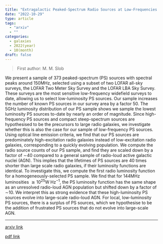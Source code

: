 ```yaml
---
title: "Extragalactic Peaked-Spectrum Radio Sources at Low-Frequencies are Young Radio Galaxies"
date: "2022-10-29"
type: article
tags:
  - "arxiv"
  - ""
categories:
  - galaxies
  - 2022(year)
  - 10(month)
draft: false
---
```


> First author: M. M. Slob

 We present a sample of 373 peaked-spectrum (PS) sources with spectral peaks
around 150MHz, selected using a subset of two LOFAR all-sky surveys, the LOFAR
Two Meter Sky Survey and the LOFAR LBA Sky Survey. These surveys are the most
sensitive low-frequency widefield surveys to date, allowing us to select
low-luminosity PS sources. Our sample increases the number of known PS sources
in our survey area by a factor 50. The 5GHz luminosity distribution of our PS
sample shows we sample the lowest luminosity PS sources to-date by nearly an
order of magnitude. Since high-frequency PS sources and compact steep-spectrum
sources are hypothesised to be the precursors to large radio galaxies, we
investigate whether this is also the case for our sample of low-frequency PS
sources. Using optical line emission criteria, we find that our PS sources are
predominately high-excitation radio galaxies instead of low-excitation radio
galaxies, corresponding to a quickly evolving population. We compute the radio
source counts of our PS sample, and find they are scaled down by a factor of
$\sim$40 compared to a general sample of radio-loud active galactic nuclei
(AGN). This implies that the lifetimes of PS sources are 40 times shorter than
large scale radio galaxies, if their luminosity functions are identical. To
investigate this, we compute the first radio luminosity function for a
homogeneously-selected PS sample. We find that for 144MHz luminosities $\gtrsim
10^{25}$W Hz$^{-1}$, the PS luminosity function has the same shape as an
unresolved radio-loud AGN population but shifted down by a factor of $\sim$10.
We interpret this as strong evidence that these high-luminosity PS sources
evolve into large-scale radio-loud AGN. For local, low-luminosity PS sources,
there is a surplus of PS sources, which we hypothesise to be the addition of
frustrated PS sources that do not evolve into large-scale AGN.

---
[arxiv link](http://arxiv.org/abs/2210.16570v1)

[pdf link](http://arxiv.org/pdf/2210.16570v1)